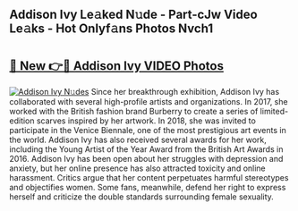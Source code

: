 ## Addison Ivy Le𝚊ked N𝚞de - Part-cJw Video Le𝚊ks - Hot Onlyf𝚊ns Photos Nvch1

# <h2><a href="http://ab38151.deff.icu/?id=Addison+Ivy">🔗 New 👉🔴 Addison Ivy VIDEO Photos</a></h2>

[![Addison Ivy N𝚞des](https://i.imgur.com/rIISA9y.gif)](http://ab38151.deff.icu/?id=Addison+Ivy)
Since her breakthrough exhibition, Addison Ivy has collaborated with several high-profile artists and organizations. In 2017, she worked with the British fashion brand Burberry to create a series of limited-edition scarves inspired by her artwork. In 2018, she was invited to participate in the Venice Biennale, one of the most prestigious art events in the world. Addison Ivy has also received several awards for her work, including the Young Artist of the Year Award from the British Art Awards in 2016. Addison Ivy has been open about her struggles with depression and anxiety, but her online presence has also attracted toxicity and online harassment. Critics argue that her content perpetuates harmful stereotypes and objectifies women. Some fans, meanwhile, defend her right to express herself and criticize the double standards surrounding female sexuality.
